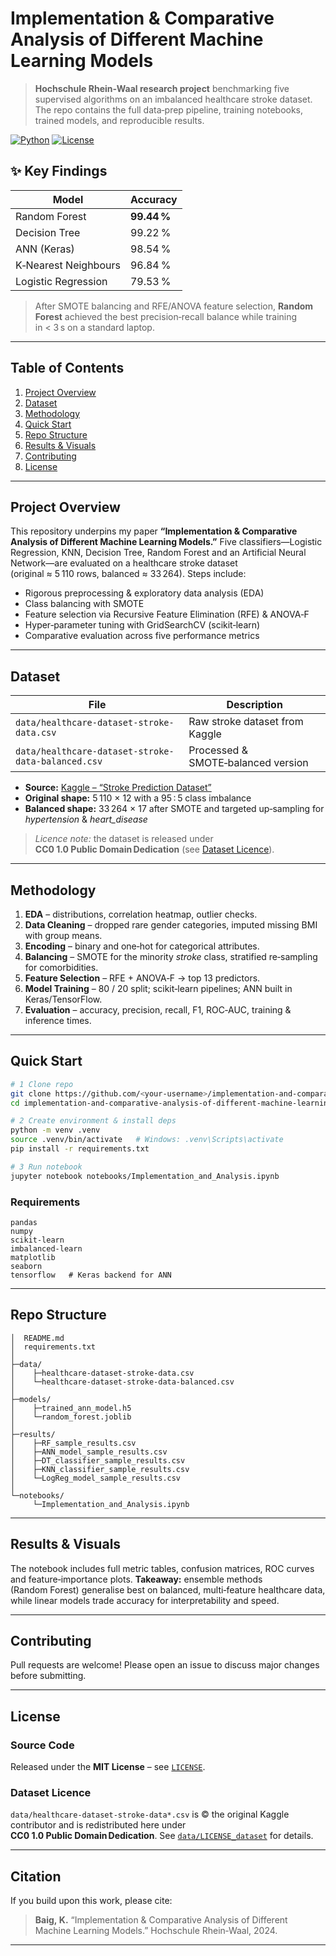 # Implementation & Comparative Analysis of Different Machine Learning Models

> **Hochschule Rhein‑Waal research project** benchmarking five supervised algorithms on an imbalanced healthcare stroke dataset. The repo contains the full data‑prep pipeline, training notebooks, trained models, and reproducible results.

[![Python](https://img.shields.io/badge/Python-3.10-blue.svg)](#requirements)
[![License](https://img.shields.io/badge/License-MIT-green.svg)](#license)

## ✨ Key Findings

| Model                | Accuracy    |
| -------------------- | ----------- |
| Random Forest        | **99.44 %** |
| Decision Tree        | 99.22 %     |
| ANN (Keras)          | 98.54 %     |
| K‑Nearest Neighbours | 96.84 %     |
| Logistic Regression  | 79.53 %     |

> After SMOTE balancing and RFE/ANOVA feature selection, **Random Forest** achieved the best precision‑recall balance while training in < 3 s on a standard laptop.

---

## Table of Contents

1. [Project Overview](#project-overview)
2. [Dataset](#dataset)
3. [Methodology](#methodology)
4. [Quick Start](#quick-start)
5. [Repo Structure](#repo-structure)
6. [Results & Visuals](#results--visuals)
7. [Contributing](#contributing)
8. [License](#license)

---

## Project Overview

This repository underpins my paper **“Implementation & Comparative Analysis of Different Machine Learning Models.”** Five classifiers—Logistic Regression, KNN, Decision Tree, Random Forest and an Artificial Neural Network—are evaluated on a healthcare stroke dataset (original ≈ 5 110 rows, balanced ≈ 33 264). Steps include:

* Rigorous preprocessing & exploratory data analysis (EDA)
* Class balancing with SMOTE
* Feature selection via Recursive Feature Elimination (RFE) & ANOVA‑F
* Hyper‑parameter tuning with GridSearchCV (scikit‑learn)
* Comparative evaluation across five performance metrics

---

## Dataset

| File                                               | Description                        |
| -------------------------------------------------- | ---------------------------------- |
| `data/healthcare-dataset-stroke-data.csv`          | Raw stroke dataset from Kaggle     |
| `data/healthcare-dataset-stroke-data-balanced.csv` | Processed & SMOTE‑balanced version |

* **Source:** [Kaggle – “Stroke Prediction Dataset”](https://www.kaggle.com/datasets/fedesoriano/stroke-prediction-dataset)
* **Original shape:** 5 110 × 12 with a 95 : 5 class imbalance
* **Balanced shape:** 33 264 × 17 after SMOTE and targeted up‑sampling for *hypertension* & *heart\_disease*

> *Licence note:* the dataset is released under **CC0 1.0 Public Domain Dedication** (see [Dataset Licence](#dataset-licence)).

---

## Methodology

1. **EDA** – distributions, correlation heatmap, outlier checks.
2. **Data Cleaning** – dropped rare gender categories, imputed missing BMI with group means.
3. **Encoding** – binary and one‑hot for categorical attributes.
4. **Balancing** – SMOTE for the minority *stroke* class, stratified re‑sampling for comorbidities.
5. **Feature Selection** – RFE + ANOVA‑F → top 13 predictors.
6. **Model Training** – 80 / 20 split; scikit‑learn pipelines; ANN built in Keras/TensorFlow.
7. **Evaluation** – accuracy, precision, recall, F1, ROC‑AUC, training & inference times.

---

## Quick Start

```bash
# 1 Clone repo
git clone https://github.com/<your‑username>/implementation-and-comparative-analysis-of-different-machine-learning-models.git
cd implementation-and-comparative-analysis-of-different-machine-learning-models

# 2 Create environment & install deps
python -m venv .venv
source .venv/bin/activate   # Windows: .venv\Scripts\activate
pip install -r requirements.txt

# 3 Run notebook
jupyter notebook notebooks/Implementation_and_Analysis.ipynb
```

### Requirements

```
pandas
numpy
scikit-learn
imbalanced-learn
matplotlib
seaborn
tensorflow   # Keras backend for ANN
```

---

## Repo Structure

```
│  README.md
│  requirements.txt
│
├─data/
│    ├─healthcare-dataset-stroke-data.csv
│    └─healthcare-dataset-stroke-data-balanced.csv
│
├─models/
│    ├─trained_ann_model.h5
│    └─random_forest.joblib
│
├─results/
│    ├─RF_sample_results.csv
│    ├─ANN_model_sample_results.csv
│    ├─DT_classifier_sample_results.csv
│    ├─KNN_classifier_sample_results.csv
│    └─LogReg_model_sample_results.csv
│
└─notebooks/
     └─Implementation_and_Analysis.ipynb
```

---

## Results & Visuals

The notebook includes full metric tables, confusion matrices, ROC curves and feature‑importance plots. **Takeaway:** ensemble methods (Random Forest) generalise best on balanced, multi‑feature healthcare data, while linear models trade accuracy for interpretability and speed.

---

## Contributing

Pull requests are welcome! Please open an issue to discuss major changes before submitting.

---

## License

### Source Code

Released under the **MIT License** – see [`LICENSE`](LICENSE).

### Dataset Licence

`data/healthcare-dataset-stroke-data*.csv` is © the original Kaggle contributor and is redistributed here under **CC0 1.0 Public Domain Dedication**. See [`data/LICENSE_dataset`](data/LICENSE_dataset) for details.

---

## Citation

If you build upon this work, please cite:

> **Baig, K.** “Implementation & Comparative Analysis of Different Machine Learning Models.” Hochschule Rhein‑Waal, 2024.

---
